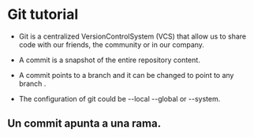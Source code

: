 # Git tutorial

- Git is a centralized VersionControlSystem (VCS) that allow us to share code with our friends, the community or in our company.

- A commit is a snapshot of the entire repository content.

- A commit points to a branch and it can be changed to point to any branch .

- The configuration of git could be --local --global or --system.

Un commit apunta a una rama.
----
